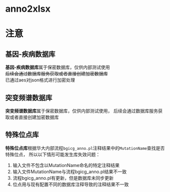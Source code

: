 # anno2xlsx



# 注意
## 基因-疾病数据库
**基因-疾病数据库**属于保密数据库，仅供内部测试使用  
~~后续会通过数据库服务获取或者直接创建加密数据库~~  
已通过aes对json格式进行加密处理

## 突变频谱数据库
**突变频谱数据库**属于保密数据库，仅供内部测试使用，
后续会通过数据库服务获取或者直接创建加密数据库

## 特殊位点库
**特殊位点库**根据华大内部流程`bgicg_anno.pl`注释结果中的`MutationName`查找是否特殊位点，
所以以下情形可能发生库失效问题：
1. 输入文件不包含以MutationName命名的特定注释结果
2. 输入文件MutationName与流程bgicg_anno.pl结果不一致
3. 流程bgicg_anno.pl有更新，但是数据库未同步更新
4. 位点用与现有配置不同的数据库注释导致的注释结果不一致